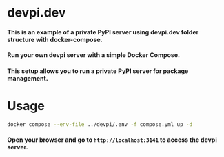 # devpi.dev

#### This is an example of a private PyPI server using devpi.dev folder structure with docker-compose.

#### Run your own devpi server with a simple Docker Compose. 
#### This setup allows you to run a private PyPI server for package management.

# Usage
```bash
docker compose --env-file ../devpi/.env -f compose.yml up -d
```

#### Open your browser and go to `http://localhost:3141` to access the devpi server.
